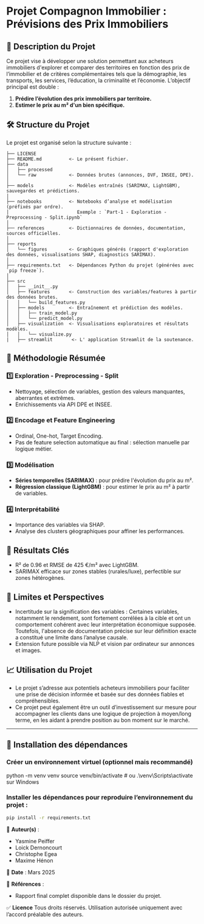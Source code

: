 # Projet Compagnon Immobilier : Prévisions des Prix Immobiliers

## 📌 Description du Projet

Ce projet vise à développer une solution permettant aux acheteurs immobiliers d'explorer et comparer des territoires en fonction des prix de l’immobilier et de critères complémentaires tels que la démographie, les transports, les services, l’éducation, la criminalité et l’économie. L’objectif principal est double :

1. **Prédire l’évolution des prix immobiliers par territoire.**
2. **Estimer le prix au m² d'un bien spécifique.**

## 🛠️ Structure du Projet

Le projet est organisé selon la structure suivante :

```
├── LICENSE
├── README.md          <- Le présent fichier.
├── data
│   ├── processed      
│   └── raw            <- Données brutes (annonces, DVF, INSEE, DPE).
│
├── models             <- Modèles entraînés (SARIMAX, LightGBM), sauvegardes et prédictions.
│
├── notebooks          <- Notebooks d’analyse et modélisation (préfixés par ordre).
│                         Exemple : `Part-1 - Exploration - Preprocessing - Split.ipynb`
│
├── references         <- Dictionnaires de données, documentation, sources officielles.
│
├── reports
│   └── figures        <- Graphiques générés (rapport d'exploration des données, visualisations SHAP, diagnostics SARIMAX).
│
├── requirements.txt   <- Dépendances Python du projet (générées avec `pip freeze`).
│
├── src
│   ├── __init__.py
│   ├── features       <- Construction des variables/features à partir des données brutes.
│   │   └── build_features.py
│   ├── models         <- Entraînement et prédiction des modèles.
│   │   ├── train_model.py
│   │   └── predict_model.py
│   ├── visualization  <- Visualisations exploratoires et résultats modèles.
│   │   └── visualize.py
|   ├── streamlit       <- L' application Streamlit de la soutenance.
```

## 🔬 Méthodologie Résumée

### 1️⃣ Exploration - Preprocessing - Split

* Nettoyage, sélection de variables, gestion des valeurs manquantes, aberrantes et extrêmes.
* Enrichissements via API DPE et INSEE.

### 2️⃣ Encodage et Feature Engineering

* Ordinal, One-hot, Target Encoding.
* Pas de feature selection automatique au final : sélection manuelle par logique métier.

### 3️⃣ Modélisation

* **Séries temporelles (SARIMAX)** : pour prédire l'évolution du prix au m².
* **Régression classique (LightGBM)** : pour estimer le prix au m² à partir de variables.

### 4️⃣ Interprétabilité

* Importance des variables via SHAP.
* Analyse des clusters géographiques pour affiner les performances.

## 🎯 Résultats Clés

* R² de 0.96 et RMSE de 425 €/m² avec LightGBM.
* SARIMAX efficace sur zones stables (rurales/luxe), perfectible sur zones hétérogènes.

## 🚧 Limites et Perspectives

* Incertitude sur la signification des variables : Certaines variables, notamment le rendement, sont fortement corrélées à la cible et ont un comportement cohérent avec leur interprétation économique supposée. Toutefois, l'absence de documentation précise sur leur définition exacte a constitué une limite dans l’analyse causale.
* Extension future possible via NLP et vision par ordinateur sur annonces et images.

## 📈 Utilisation du Projet

* Le projet s’adresse aux potentiels acheteurs immobiliers pour faciliter une prise de décision informée et basée sur des données fiables et compréhensibles.
* Ce projet peut également être un outil d’investissement sur mesure pour accompagner les clients dans une logique de projection à moyen/long terme, en les aidant à prendre position au bon moment sur le marché.

---
## 💾 Installation des dépendances
### Créer un environnement virtuel (optionnel mais recommandé)
python -m venv venv
source venv/bin/activate  # ou .\\venv\\Scripts\\activate sur Windows

### Installer les dépendances pour reproduire l’environnement du projet :

```bash
pip install -r requirements.txt
```

📝 **Auteur(s)** :

* Yasmine Peiffer
* Loick Dernoncourt
* Christophe Egea
* Maxime Hénon

📅 **Date** : Mars 2025

🔗 **Références** :

* Rapport final complet disponible dans le dossier du projet.

✅ **Licence**
Tous droits réservés. Utilisation autorisée uniquement avec l’accord préalable des auteurs.
